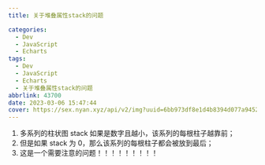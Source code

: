 ```yaml
---
title: 关于堆叠属性stack的问题

categories:
  - Dev
  - JavaScript
  - Echarts
tags:
  - Dev
  - JavaScript
  - Echarts
  - 关于堆叠属性stack的问题
abbrlink: 43700
date: 2023-03-06 15:47:44
cover: https://sex.nyan.xyz/api/v2/img?uuid=6bb973df8e1d4b8394d077a945219043
---
```


1.  多系列的柱状图 stack 如果是数字且越小，该系列的每根柱子越靠前；
2.  但是如果 stack 为 0，那么该系列的每根柱子都会被放到最后；
3.  这是一个需要注意的问题！！！！！！！！！